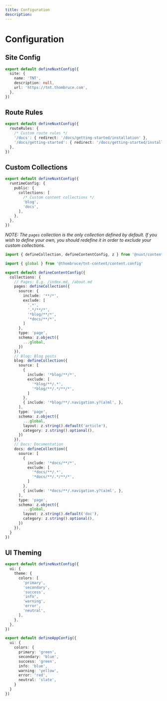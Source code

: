 ```yaml
---
title: Configuration
description:
---
```


# Configuration

## Site Config

```ts [nuxt.config.ts]
export default defineNuxtConfig({
  site: {
    name: 'TNT',
    description: null,
    url: 'https://tnt.thombruce.com',
  },
})
```

## Route Rules

```ts [nuxt.config.ts]
export default defineNuxtConfig({
  routeRules: {
    /* Custom route rules */
    '/docs': { redirect: '/docs/getting-started/installation' },
    '/docs/getting-started': { redirect: '/docs/getting-started/installation' },
  },
})
```

## Custom Collections

```ts [nuxt.config.ts]
export default defineNuxtConfig({
  runtimeConfig: {
    public: {
      collections: [
        /* Custom content collections */
        'blog',
        'docs',
      ],
    },
  },
})
```

_NOTE: The `pages` collection is the only collection defined by default. If you wish to define your own, you should redefine it in order to exclude your custom collections._

```ts [content.config.ts]
import { defineCollection, defineContentConfig, z } from '@nuxt/content'

import { global } from '@thombruce/tnt-content/content.config'

export default defineContentConfig({
  collections: {
    // Pages: E.g. /index.md, /about.md
    pages: defineCollection({
      source: {
        include: '**/*',
        exclude: [
          '.*',
          '.*/**/*',
          '*blog/**/*',
          '*docs/**/*',
        ]
      },
      type: 'page',
      schema: z.object({
        ...global,
      })
    }),
    // Blog: Blog posts
    blog: defineCollection({
      source: [
        {
          include: '*blog/**/*',
          exclude: [
            '*blog/**/.*',
            '*blog/**/.*/**/*',
          ]
        },
        { include: '*blog/**/.navigation.y?(a)ml', },
      ],
      type: 'page',
      schema: z.object({
        ...global,
        layout: z.string().default('article'),
        category: z.string().optional(),
      })
    }),
    // Docs: Documentation
    docs: defineCollection({
      source: [
        {
          include: '*docs/**/*',
          exclude: [
            '*docs/**/.*',
            '*docs/**/.*/**/*',
          ]
        },
        { include: '*docs/**/.navigation.y?(a)ml', },
      ],
      type: 'page',
      schema: z.object({
        ...global,
        layout: z.string().default('doc'),
        category: z.string().optional(),
      })
    }),
  }
})
```

## UI Theming

```ts [nuxt.config.ts]
export default defineNuxtConfig({
  ui: {
    theme: {
      colors: [
        'primary',
        'secondary',
        'success',
        'info',
        'warning',
        'error',
        'neutral',
      ],
    },
  },
})
```

```ts [app.config.ts]
export default defineAppConfig({
  ui: {
    colors: {
      primary: 'green',
      secondary: 'blue',
      success: 'green',
      info: 'blue',
      warning: 'yellow',
      error: 'red',
      neutral: 'slate',
    }
  }
})
```
